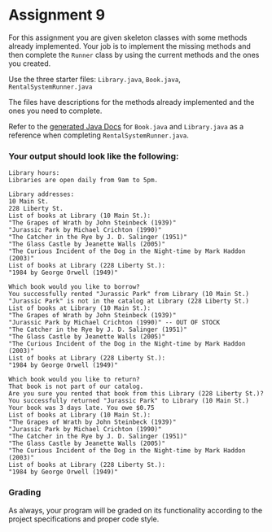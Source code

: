 # Assignment 9

For this assignment you are given skeleton classes with some methods already implemented. Your job is to implement the missing methods and then complete the `Runner` class by using the current methods and the ones you created.

Use the three starter files: `Library.java`, `Book.java`, `RentalSystemRunner.java`

The files have descriptions for the methods already implemented and the ones you need to complete.

Refer to the [generated Java Docs](https://pioneerapcs-20.github.io/A9/Starter/package-summary.html) for `Book.java` and `Library.java` as a reference when completing `RentalSystemRunner.java`.

### Your output should look like the following:

```
Library hours:
Libraries are open daily from 9am to 5pm.

Library addresses:
10 Main St.
228 Liberty St.
List of books at Library (10 Main St.):
"The Grapes of Wrath by John Steinbeck (1939)"
"Jurassic Park by Michael Crichton (1990)"
"The Catcher in the Rye by J. D. Salinger (1951)"
"The Glass Castle by Jeanette Walls (2005)"
"The Curious Incident of the Dog in the Night-time by Mark Haddon (2003)"
List of books at Library (228 Liberty St.):
"1984 by George Orwell (1949)"

Which book would you like to borrow?
You successfully rented "Jurassic Park" from Library (10 Main St.)
"Jurassic Park" is not in the catalog at Library (228 Liberty St.)
List of books at Library (10 Main St.):
"The Grapes of Wrath by John Steinbeck (1939)"
"Jurassic Park by Michael Crichton (1990)" -- OUT OF STOCK
"The Catcher in the Rye by J. D. Salinger (1951)"
"The Glass Castle by Jeanette Walls (2005)"
"The Curious Incident of the Dog in the Night-time by Mark Haddon (2003)"
List of books at Library (228 Liberty St.):
"1984 by George Orwell (1949)"

Which book would you like to return?
That book is not part of our catalog.
Are you sure you rented that book from this Library (228 Liberty St.)?
You successfully returned "Jurassic Park" to Library (10 Main St.)
Your book was 3 days late. You owe $0.75
List of books at Library (10 Main St.):
"The Grapes of Wrath by John Steinbeck (1939)"
"Jurassic Park by Michael Crichton (1990)"
"The Catcher in the Rye by J. D. Salinger (1951)"
"The Glass Castle by Jeanette Walls (2005)"
"The Curious Incident of the Dog in the Night-time by Mark Haddon (2003)"
List of books at Library (228 Liberty St.):
"1984 by George Orwell (1949)"
```

### Grading

As always, your program will be graded on its functionality according to the project specifications and proper code style.

